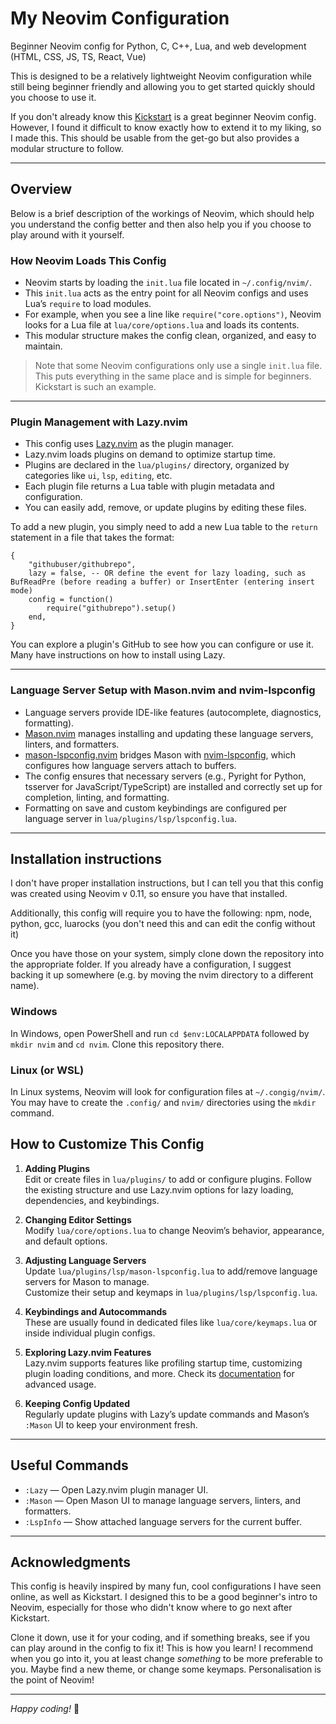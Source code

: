 # My Neovim Configuration

Beginner Neovim config for Python, C, C++, Lua, and web development (HTML, CSS, JS, TS, React, Vue)

This is designed to be a relatively lightweight Neovim configuration while still being beginner friendly and allowing you to get started quickly should you choose to use it.

If you don't already know this [Kickstart](https://github.com/nvim-lua/kickstart.nvim) is a great beginner Neovim config. However, I found it difficult to know exactly how to extend it to my liking, so I made this. This should be usable from the get-go but also provides a modular structure to follow.

---

## Overview

Below is a brief description of the workings of Neovim, which should help you understand the config better and then also help you if you choose to play around with it yourself.

### How Neovim Loads This Config

- Neovim starts by loading the `init.lua` file located in `~/.config/nvim/`.
- This `init.lua` acts as the entry point for all Neovim configs and uses Lua’s `require` to load modules.
- For example, when you see a line like `require("core.options")`, Neovim looks for a Lua file at `lua/core/options.lua` and loads its contents.
- This modular structure makes the config clean, organized, and easy to maintain.
> Note that some Neovim configurations only use a single `init.lua` file. This puts everything in the same place and is simple for beginners. Kickstart is such an example.

---

### Plugin Management with Lazy.nvim

- This config uses [Lazy.nvim](https://github.com/folke/lazy.nvim) as the plugin manager.
- Lazy.nvim loads plugins on demand to optimize startup time.
- Plugins are declared in the `lua/plugins/` directory, organized by categories like `ui`, `lsp`, `editing`, etc.
- Each plugin file returns a Lua table with plugin metadata and configuration.
- You can easily add, remove, or update plugins by editing these files.

To add a new plugin, you simply need to add a new Lua table to the `return` statement in a file that takes the format:
```
{
    "githubuser/githubrepo",
    lazy = false, -- OR define the event for lazy loading, such as BufReadPre (before reading a buffer) or InsertEnter (entering insert mode)
    config = function()
        require("githubrepo").setup()
    end,
}
```

You can explore a plugin's GitHub to see how you can configure or use it. Many have instructions on how to install using Lazy.

---

### Language Server Setup with Mason.nvim and nvim-lspconfig

- Language servers provide IDE-like features (autocomplete, diagnostics, formatting).
- [Mason.nvim](https://github.com/williamboman/mason.nvim) manages installing and updating these language servers, linters, and formatters.
- [mason-lspconfig.nvim](https://github.com/williamboman/mason-lspconfig.nvim) bridges Mason with [nvim-lspconfig](https://github.com/neovim/nvim-lspconfig), which configures how language servers attach to buffers.
- The config ensures that necessary servers (e.g., Pyright for Python, tsserver for JavaScript/TypeScript) are installed and correctly set up for completion, linting, and formatting.
- Formatting on save and custom keybindings are configured per language server in `lua/plugins/lsp/lspconfig.lua`.

---

## Installation instructions

I don't have proper installation instructions, but I can tell you that this config was created using Neovim v 0.11, so ensure you have that installed.

Additionally, this config will require you to have the following: npm, node, python, gcc, luarocks (you don't need this and can edit the config without it)

Once you have those on your system, simply clone down the repository into the appropriate folder. If you already have a configuration, I suggest backing it up somewhere (e.g. by moving the nvim directory to a different name).

### Windows

In Windows, open PowerShell and run `cd $env:LOCALAPPDATA` followed by `mkdir nvim` and `cd nvim`. Clone this repository there.

### Linux (or WSL)

In Linux systems, Neovim will look for configuration files at `~/.congig/nvim/`. You may have to create the `.config/` and `nvim/` directories using the `mkdir` command.

## How to Customize This Config

1. **Adding Plugins**  
   Edit or create files in `lua/plugins/` to add or configure plugins. Follow the existing structure and use Lazy.nvim options for lazy loading, dependencies, and keybindings.

2. **Changing Editor Settings**  
   Modify `lua/core/options.lua` to change Neovim’s behavior, appearance, and default options.

3. **Adjusting Language Servers**  
   Update `lua/plugins/lsp/mason-lspconfig.lua` to add/remove language servers for Mason to manage.  
   Customize their setup and keymaps in `lua/plugins/lsp/lspconfig.lua`.

4. **Keybindings and Autocommands**  
   These are usually found in dedicated files like `lua/core/keymaps.lua` or inside individual plugin configs.

5. **Exploring Lazy.nvim Features**  
   Lazy.nvim supports features like profiling startup time, customizing plugin loading conditions, and more. Check its [documentation](https://github.com/folke/lazy.nvim) for advanced usage.

6. **Keeping Config Updated**  
   Regularly update plugins with Lazy’s update commands and Mason’s `:Mason` UI to keep your environment fresh.

---

## Useful Commands

- `:Lazy` — Open Lazy.nvim plugin manager UI.  
- `:Mason` — Open Mason UI to manage language servers, linters, and formatters.  
- `:LspInfo` — Show attached language servers for the current buffer.

---

## Acknowledgments

This config is heavily inspired by many fun, cool configurations I have seen online, as well as Kickstart. I designed this to be a good beginner's intro to Neovim, especially for those who didn't know where to go next after Kickstart.

Clone it down, use it for your coding, and if something breaks, see if you can play around in the config to fix it! This is how you learn! I recommend when you go into it, you at least change *something* to be more preferable to you. Maybe find a new theme, or change some keymaps. Personalisation is the point of Neovim!

---

*Happy coding!* 🚀
